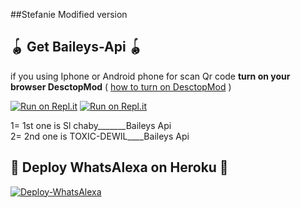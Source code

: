 ##Stefanie Modified version 
## 🪀 Get Baileys-Api 🪀           
  if you using Iphone or Android phone for scan Qr code **turn on your browser DesctopMod**
               ( [how to turn on DesctopMod](https://youtu.be/BPzk5WnvmcI) )
              
 [![Run on Repl.it](https://repl.it/badge/github/quiec/whatsAlfa)](https://replit.com/@SlChaBy/WhatsAlexa-BaileysApi)
 [![Run on Repl.it](https://repl.it/badge/github/quiec/whatsAlfa)](https://replit.com/@TOXICDEVIL/WhatsAlexa)

1= 1st one is Sl chaby_______Baileys Api    
2= 2nd one is TOXIC-DEWIL____Baileys Api 

## 💫 Deploy WhatsAlexa on Heroku 💫

[![Deploy-WhatsAlexa](https://www.herokucdn.com/deploy/button.svg)](https://heroku.com/deploy?template=https://github.com/Kaweeshachamodk/Stefanie-1)

#
